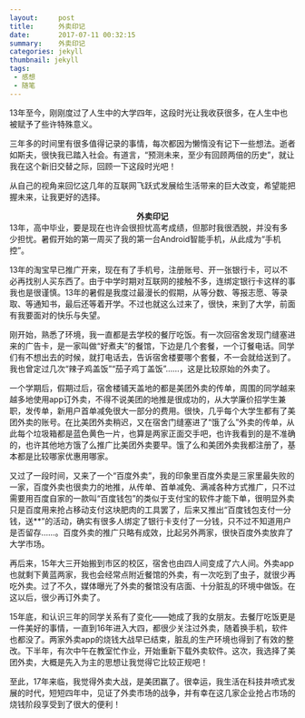 ```yaml
---
layout:     post
title:      外卖印记
date:       2017-07-11 00:32:15
summary:    外卖印记
categories: jekyll
thumbnail: jekyll
tags:
 - 感想
 - 随笔
---
```


13年至今，刚刚度过了人生中的大学四年，这段时光让我收获很多，在人生中也被赋予了些许特殊意义。

三年多的时间里有很多值得记录的事情，每次都因为懒惰没有记下一些想法。逝者如斯夫，很快我已踏入社会。有道言，“预测未来，至少有回顾两倍的历史”，就让我在这个新旧交替之际，回顾一下这段时光吧！

从自己的视角来回忆这几年的互联网飞跃式发展给生活带来的巨大改变，希望能把握未来，让我更好的选择。
<center><b>外卖印记</b></center>
13年，高中毕业，要是现在也许会很担忧高考成绩，但那时我很洒脱，并没有多少担忧。暑假开始的第一周买了我的第一台Android智能手机，从此成为“手机控”。

13年的淘宝早已推广开来，现在有了手机号，注册账号、开一张银行卡，可以不必再找别人买东西了。由于中学时期对互联网的接触不多，连绑定银行卡这样的事我也是很谨慎。13年的暑假是我度过最漫长的假期，从等分数、等报志愿、等录取、等通知书，最后还等着开学。不过也就这么过来了，很快，来到了大学，前面有我要面对的快乐与失望。

刚开始，熟悉了环境，我一直都是去学校的餐厅吃饭。有一次回宿舍发现门缝塞进来的广告卡，是一家叫做“好煮夫”的餐馆，下边是几个套餐，一个订餐电话。同学们有不想出去的时候，就打电话去，告诉宿舍楼要哪个套餐，不一会就给送到了。我也曾定过几次“辣子鸡盖饭”“茄子鸡丁盖饭”……，这是比较原始的外卖了。

一个学期后，假期过后，宿舍楼铺天盖地的都是美团外卖的传单，周围的同学越来越多地使用app订外卖，不得不说美团的地推是很成功的，从大学廉价招学生兼职，发传单，新用户首单减免很大一部分的费用。很快，几乎每个大学生都有了美团外卖的账号。在比美团外卖稍迟，又在宿舍门缝塞进了“饿了么”外卖的传单，从此每个垃圾箱都是蓝色黄色一片，也算是两家正面交手吧，也许我看到的是不准确的，也许其他地方饿了么推广比美团外卖要早。饿了么和美团外卖我都注册了，基本都是比较哪家优惠用哪家。

又过了一段时间，又来了一个“百度外卖”，我的印象里百度外卖是三家里最失败的一家，百度外卖也很卖力的地推，从传单、首单减免、满减各种方式推广，只不过需要用百度自家的一款叫“百度钱包”的类似于支付宝的软件才能下单，很明显外卖只是百度用来抢占移动支付这块肥肉的工具罢了，后来又推出“百度钱包支付一分钱，送**”的活动，确实有很多人绑定了银行卡支付了一分钱，只不过不知道用户是否留存……。百度外卖的推广只略有成效，比起另外两家，很快百度外卖放弃了大学市场。

再后来，15年大三开始搬到市区的校区，宿舍也由四人间变成了六人间。外卖app也就剩下黄蓝两家，我也会经常点附近餐馆的外卖，有一次吃到了虫子，就很少再吃外卖。过了不久，媒体曝光了外卖的餐馆没有店面、十分脏乱的环境中做饭。在这以后，很少再订外卖了。

15年底，和认识三年的同学关系有了变化——她成了我的女朋友。去餐厅吃饭更是一件美好的事情，一直到16年进入大四，都很少关注过外卖，随着换手机，软件也都没了。两家外卖app的烧钱大战早已结束，脏乱的生产环境也得到了有效的整改。下半年，有次中午在教室忙作业，开始重新下载外卖软件。这次，我选择了美团外卖，大概是先入为主的思想让我觉得它比较正规吧！

至此，17年来临，我觉得外卖大战，是美团赢了。很幸运，我生活在科技井喷式发展的时代，短短四年中，见证了外卖市场的战争，并有幸在这几家企业抢占市场的烧钱阶段享受到了很大的便利！